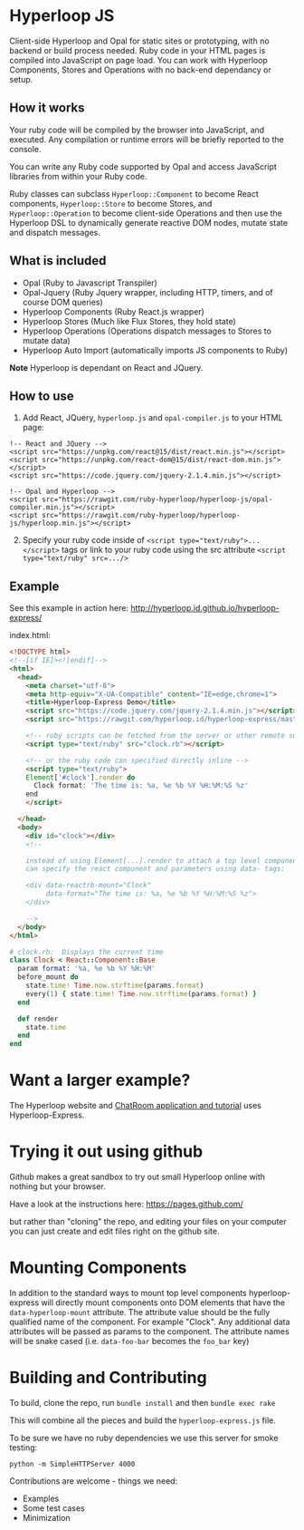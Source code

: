 #  Hyperloop JS

Client-side Hyperloop and Opal for static sites or prototyping, with no backend or build process needed. Ruby code in your HTML pages is compiled into JavaScript on page load. You can work with Hyperloop Components, Stores and Operations with no back-end dependancy or setup.

## How it works

Your ruby code will be compiled by the browser into JavaScript, and executed.  Any compilation or runtime errors will be briefly reported to the console.

You can write any Ruby code supported by Opal and access JavaScript libraries from within your Ruby code.

Ruby classes can subclass `Hyperloop::Component` to become React components, `Hyperloop::Store` to become Stores, and `Hyperloop::Operation` to become client-side Operations and then use the Hyperloop DSL to dynamically generate reactive DOM nodes, mutate state and dispatch messages.

## What is included

+ Opal (Ruby to Javascript Transpiler)
+ Opal-Jquery (Ruby Jquery wrapper, including HTTP, timers, and of course DOM queries)
+ Hyperloop Components (Ruby React.js wrapper)
+ Hyperloop Stores (Much like Flux Stores, they hold state)
+ Hyperloop Operations (Operations dispatch messages to Stores to mutate data)
+ Hyperloop Auto Import (automatically imports JS components to Ruby)

**Note** Hyperloop is dependant on React and JQuery.

## How to use

1. Add React, JQuery, `hyperloop.js` and `opal-compiler.js` to your HTML page:

```
!-- React and JQuery -->
<script src="https://unpkg.com/react@15/dist/react.min.js"></script>
<script src="https://unpkg.com/react-dom@15/dist/react-dom.min.js"></script>
<script src="https://code.jquery.com/jquery-2.1.4.min.js"></script>

!-- Opal and Hyperloop -->
<script src="https://rawgit.com/ruby-hyperloop/hyperloop-js/opal-compiler.min.js"></script>
<script src="https://rawgit.com/ruby-hyperloop/hyperloop-js/hyperloop.min.js"></script>
```

2. Specify your ruby code inside of `<script type="text/ruby">...</script>` tags or link to your ruby code using the src attribute `<script type="text/ruby" src=.../>`


## Example

See this example in action here: http://hyperloop.id.github.io/hyperloop-express/

index.html:
``` html
<!DOCTYPE html>
<!--[if IE]><![endif]-->
<html>
  <head>
    <meta charset="utf-8">
    <meta http-equiv="X-UA-Compatible" content="IE=edge,chrome=1">
    <title>Hyperloop-Express Demo</title>
    <script src="https://code.jquery.com/jquery-2.1.4.min.js"></script>
    <script src="https://rawgit.com/hyperloop.id/hyperloop-express/master/hyperloop-express.js"></script>

    <!-- ruby scripts can be fetched from the server or other remote source -->
    <script type="text/ruby" src="clock.rb"></script>

    <!-- or the ruby code can specified directly inline -->
    <script type="text/ruby">
    Element['#clock'].render do
      Clock format: 'The time is: %a, %e %b %Y %H:%M:%S %z'
    end
    </script>

  </head>
  <body>
    <div id="clock"></div>
    <!--

    instead of using Element[...].render to attach a top level component, you
    can specify the react component and parameters using data- tags:

    <div data-reactrb-mount="Clock"
         data-format="The time is: %a, %e %b %Y %H:%M:%S %z">
    </div>

    -->
  </body>
</html>
```

```ruby
# clock.rb:  Displays the current time
class Clock < React::Component::Base
  param format: '%a, %e %b %Y %H:%M'
  before_mount do
    state.time! Time.now.strftime(params.format)
    every(1) { state.time! Time.now.strftime(params.format) }
  end

  def render
    state.time
  end
end
```

# Want a larger example?  

The Hyperloop website and [ChatRoom application and tutorial](http://ruby-hyperloop.io/tutorials/chat_app/) uses Hyperloop-Express.

# Trying it out using github

Github makes a great sandbox to try out small Hyperloop online with nothing but your browser.

Have a look at the instructions here: https://pages.github.com/

but rather than "cloning" the repo, and editing your files on your computer
you can just create and edit files right on the github site.

# Mounting Components

In addition to the standard ways to mount top level components hyperloop-express will directly mount components onto DOM elements that have the `data-hyperloop-mount` attribute.  The attribute value should be the fully qualified name of the component.  For example "Clock".  Any additional data attributes will be passed as params to the component.  The attribute names will be snake cased (i.e. `data-foo-bar` becomes the `foo_bar` key)

# Building and Contributing

To build, clone the repo, run `bundle install` and then `bundle exec rake`

This will combine all the pieces and build the `hyperloop-express.js` file.

To be sure we have no ruby dependencies we use this server for smoke testing:

`python -m SimpleHTTPServer 4000`

Contributions are welcome - things we need:

+ Examples
+ Some test cases
+ Minimization
